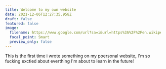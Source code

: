 ```yaml
---
title: Welcome to my own website
date: 2021-12-06T12:27:35.958Z
draft: false
featured: false
image:
  filename: https://www.google.com/url?sa=i&url=https%3A%2F%2Fen.wikipedia.org%2Fwiki%2FUC_Santa_Barbara_Gauchos&psig=AOvVaw0LMY_OAQlyLrdNKRTkVLQo&ust=1638880140999000&source=images&cd=vfe&ved=0CAsQjRxqFwoTCIj147aWz_QCFQAAAAAdAAAAABAD
  focal_point: Smart
  preview_only: false
---
```

This is the first time i wrote something on my poersonal website, I'm so fucking exctied about everthing I'm about to learn in the future!